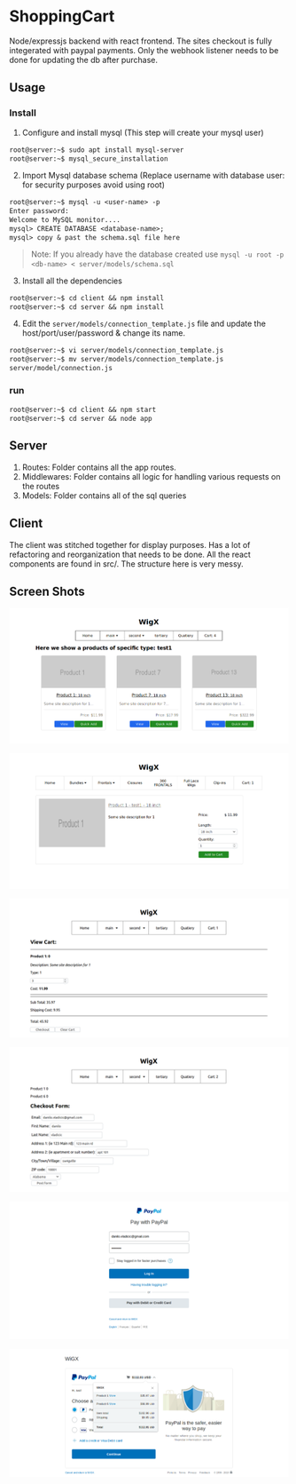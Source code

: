 # ShoppingCart
Node/expressjs backend with react frontend. The sites checkout is fully integerated with paypal payments.  Only the webhook listener needs to be done for updating the db after purchase.

## Usage
### Install
1) Configure and install mysql (This step will create your mysql user)

```sh-session
root@server:~$ sudo apt install mysql-server
root@server:~$ mysql_secure_installation
```
2) Import Mysql database schema (Replace username with database user: for security purposes avoid using root)

```sh-session
root@server:~$ mysql -u <user-name> -p 
Enter password:
Welcome to MySQL monitor....
mysql> CREATE DATABASE <database-name>;
mysql> copy & past the schema.sql file here
```
> Note: If you already have the database created use `mysql -u root -p <db-name> < server/models/schema.sql`

3) Install all the dependencies
```sh-session
root@server:~$ cd client && npm install
root@server:~$ cd server && npm install
```
4) Edit the `server/models/connection_template.js` file and update the host/port/user/password & change its name.
```sh-session
root@server:~$ vi server/models/connection_template.js
root@server:~$ mv server/models/connection_template.js server/model/connection.js
```
### run
```sh-session
root@server:~$ cd client && npm start
root@server:~$ cd server && node app
```
## Server
  1) Routes: Folder contains all the app routes.
  2) Middlewares: Folder contains all logic for handling various requests on the routes
  3) Models: Folder contains all of the sql queries

## Client
  The client was stitched together for display purposes. Has a lot of refactoring and reorganization that needs to be done. All the react components are found in src/.  The structure here is very messy.
 
## Screen Shots

![Image 1](screenshots/Pic1.png)

![Image 6](screenshots/Pic6.png)

![Image 2](screenshots/Pic2.png)

![Image 4](screenshots/Pic4.png)

![Image 3](screenshots/Pic3.png)

![Image 5](screenshots/Pic5.png)


